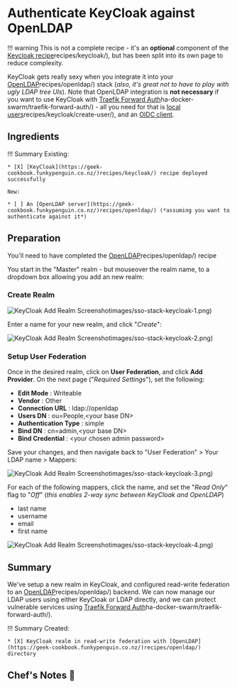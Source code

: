 # Authenticate KeyCloak against OpenLDAP

!!! warning
    This is not a complete recipe - it's an **optional** component of the [Keycloak recipe](https://geek-cookbook.funkypenguin.co.nz/)recipes/keycloak/), but has been split into its own page to reduce complexity.

KeyCloak gets really sexy when you integrate it into your [OpenLDAP](https://geek-cookbook.funkypenguin.co.nz/)recipes/openldap/) stack (_also, it's great not to have to play with ugly LDAP tree UIs_). Note that OpenLDAP integration is **not necessary** if you want to use KeyCloak with [Traefik Forward Auth](https://geek-cookbook.funkypenguin.co.nz/)ha-docker-swarm/traefik-forward-auth/) - all you need for that is [local users](https://geek-cookbook.funkypenguin.co.nz/)recipes/keycloak/create-user/), and an [OIDC client](http://localhost:8000/recipes/keycloak/setup-oidc-provider/).

## Ingredients

!!! Summary
    Existing:

    * [X] [KeyCloak](https://geek-cookbook.funkypenguin.co.nz/)recipes/keycloak/) recipe deployed successfully
  
    New:
    
    * [ ] An [OpenLDAP server](https://geek-cookbook.funkypenguin.co.nz/)recipes/openldap/) (*assuming you want to authenticate against it*)

## Preparation

You'll need to have completed the [OpenLDAP](https://geek-cookbook.funkypenguin.co.nz/)recipes/openldap/) recipe

You start in the "Master" realm - but mouseover the realm name, to a dropdown box allowing you add an new realm:

### Create Realm

![KeyCloak Add Realm Screenshot](https://geek-cookbook.funkypenguin.co.nz/)images/sso-stack-keycloak-1.png)

Enter a name for your new realm, and click "_Create_":

![KeyCloak Add Realm Screenshot](https://geek-cookbook.funkypenguin.co.nz/)images/sso-stack-keycloak-2.png)

### Setup User Federation

Once in the desired realm, click on **User Federation**, and click **Add Provider**. On the next page ("_Required Settings_"), set the following:

* **Edit Mode** : Writeable
* **Vendor** : Other
* **Connection URL** : ldap://openldap
* **Users DN** : ou=People,<your base DN\>
* **Authentication Type** : simple
* **Bind DN** : cn=admin,<your base DN\>
* **Bind Credential** : <your chosen admin password\>

Save your changes, and then navigate back to "User Federation" > Your LDAP name > Mappers:

![KeyCloak Add Realm Screenshot](https://geek-cookbook.funkypenguin.co.nz/)images/sso-stack-keycloak-3.png)

For each of the following mappers, click the name, and set the "_Read Only_" flag to "_Off_" (_this enables 2-way sync between KeyCloak and OpenLDAP_)

* last name
* username
* email
* first name

![KeyCloak Add Realm Screenshot](https://geek-cookbook.funkypenguin.co.nz/)images/sso-stack-keycloak-4.png)


## Summary

We've setup a new realm in KeyCloak, and configured read-write federation to an [OpenLDAP](https://geek-cookbook.funkypenguin.co.nz/)recipes/openldap/) backend. We can now manage our LDAP users using either KeyCloak or LDAP directly, and we can protect vulnerable services using [Traefik Forward Auth](https://geek-cookbook.funkypenguin.co.nz/)ha-docker-swarm/traefik-forward-auth/).

!!! Summary
    Created:

    * [X] KeyCloak realm in read-write federation with [OpenLDAP](https://geek-cookbook.funkypenguin.co.nz/)recipes/openldap/) directory

## Chef's Notes 📓
